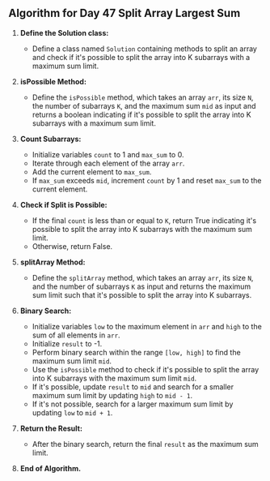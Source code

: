 ## Algorithm for Day 47 **Split Array Largest Sum**

1. **Define the Solution class:**
   - Define a class named `Solution` containing methods to split an array and check if it's possible to split the array into K subarrays with a maximum sum limit.

2. **isPossible Method:**
   - Define the `isPossible` method, which takes an array `arr`, its size `N`, the number of subarrays `K`, and the maximum sum `mid` as input and returns a boolean indicating if it's possible to split the array into K subarrays with a maximum sum limit.

3. **Count Subarrays:**
   - Initialize variables `count` to 1 and `max_sum` to 0.
   - Iterate through each element of the array `arr`.
   - Add the current element to `max_sum`.
   - If `max_sum` exceeds `mid`, increment `count` by 1 and reset `max_sum` to the current element.

4. **Check if Split is Possible:**
   - If the final `count` is less than or equal to `K`, return True indicating it's possible to split the array into K subarrays with the maximum sum limit.
   - Otherwise, return False.

5. **splitArray Method:**
   - Define the `splitArray` method, which takes an array `arr`, its size `N`, and the number of subarrays `K` as input and returns the maximum sum limit such that it's possible to split the array into K subarrays.

6. **Binary Search:**
   - Initialize variables `low` to the maximum element in `arr` and `high` to the sum of all elements in `arr`.
   - Initialize `result` to -1.
   - Perform binary search within the range `[low, high]` to find the maximum sum limit `mid`.
   - Use the `isPossible` method to check if it's possible to split the array into K subarrays with the maximum sum limit `mid`.
   - If it's possible, update `result` to `mid` and search for a smaller maximum sum limit by updating `high` to `mid - 1`.
   - If it's not possible, search for a larger maximum sum limit by updating `low` to `mid + 1`.

7. **Return the Result:**
   - After the binary search, return the final `result` as the maximum sum limit.

8. **End of Algorithm.**

